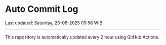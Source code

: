 # Auto Commit Log

Last updated: Saturday, 23-08-2025 09:58 WIB

---

This repository is automatically updated every 2 hour using GitHub Actions.
